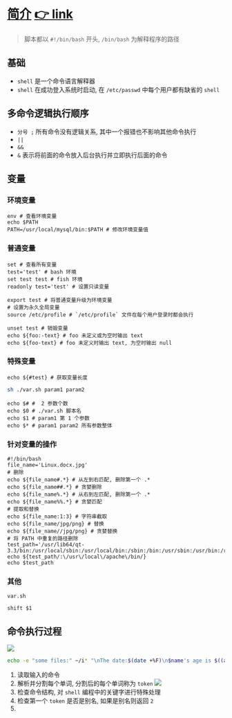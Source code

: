 # [简介](https://github.com/SublimeCT/note/tree/master/Linux/docs/shell/1.md) [:point_right: link](http://www.cnblogs.com/f-ck-need-u/p/5915048.html)

> 脚本都以 `#!/bin/bash` 开头, `/bin/bash` 为解释程序的路径

## 基础
- `shell` 是一个命令语言解释器
- `shell` 在成功登入系统时启动, 在 `/etc/passwd` 中每个用户都有缺省的 `shell`

## 多命令逻辑执行顺序
- `分号 ;` 所有命令没有逻辑关系, 其中一个报错也不影响其他命令执行
- `||` 
- `&&`
- `&` 表示将前面的命令放入后台执行并立即执行后面的命令 

## 变量
### 环境变量
```shell
env # 查看环境变量
echo $PATH
PATH=/usr/local/mysql/bin:$PATH # 修改环境变量值
```

### 普通变量
```shell
set # 查看所有变量
test='test' # bash 环境
set test test # fish 环境
readonly test='test' # 设置只读变量

export test # 将普通变量升级为环境变量
# 设置为永久全局变量
source /etc/profile # `/etc/profile` 文件在每个用户登录时都会执行

unset test # 销毁变量
echo ${foo:-text} # foo 未定义或为空时输出 text 
echo ${foo-text} # foo 未定义时输出 text, 为空时输出 null 
```

### 特殊变量
```shell
echo ${#test} # 获取变量长度
```

```bash
sh ./var.sh param1 param2
```

```shell
echo $# #  2 参数个数
echo $0 # ./var.sh 脚本名
echo $1 # param1 第 1 个参数
echo $* # param1 param2 所有参数整体
```

### 针对变量的操作
```shell
#!/bin/bash
file_name='Linux.docx.jpg'
# 删除
echo ${file_name#.*} # 从左到右匹配, 删除第一个 .*
echo ${file_name##.*} # 贪婪删除
echo ${file_name%.*} # 从右到左匹配, 删除第一个 .*
echo ${file_name%%.*} # 贪婪匹配
# 提取和替换
echo ${file_name:1:3} # 字符串截取
echo ${file_name/jpg/png} # 替换
echo ${file_name//jpg/png} # 贪婪替换
# 将 PATH 中重复的路径删除
test_path='/usr/lib64/qt-3.3/bin:/usr/local/sbin:/usr/local/bin:/sbin:/bin:/usr/sbin:/usr/bin:/root/bin:/usr/local/apache/bin:/usr/local/mysql:/usr/local/apache/bin'
echo ${test_path/:\/usr\/local\/apache\/bin/}
echo $test_path
```

### 其他
`var.sh`
```shell
shift $1
```

## 命令执行过程
![](https://images2017.cnblogs.com/blog/733013/201708/733013-20170823180217886-1435362444.png)

```bash
echo -e "some files:" ~/i* "\nThe date:$(date +%F)\n$name's age is $((a+4))" >/tmp/a.log
```

1. 读取输入的命令
2. 解析并分割每个单词, 分割后的每个单词称为 `token`
![](https://images2017.cnblogs.com/blog/733013/201708/733013-20170823180302324-561234934.png)
3. 检查命令结构, 对 `shell` 编程中的关键字进行特殊处理
4. 检查第一个 `token` 是否是别名, 如果是别名则返回 `2`
5.  